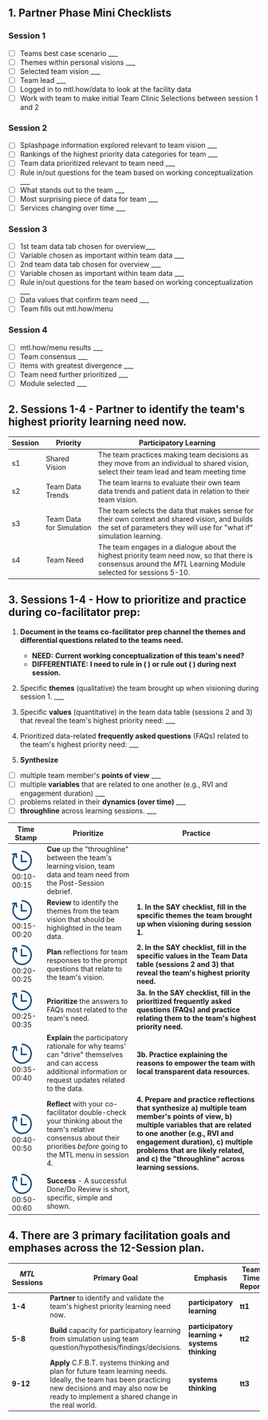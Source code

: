 
## **1. Partner Phase Mini Checklists**

### Session 1
- [ ] Teams best case scenario ___
- [ ] Themes within personal visions ___
- [ ] Selected team vision ___
- [ ] Team lead ___
- [ ] Logged in to mtl.how/data to look at the facility data
- [ ] Work with team to make initial Team Clinic Selections between session 1 and 2

### Session 2 
- [ ] Splashpage information explored relevant to team vision ___ 
- [ ] Rankings of the highest priority data categories for team ___  
- [ ] Team data prioritized relevant to team need ___  
- [ ] Rule in/out questions for the team based on working conceptualization ___  
- [ ] What stands out to the team ___ 
- [ ] Most surprising piece of data for team ___ 
- [ ] Services changing over time ___ 

### Session 3 
- [ ] 1st team data tab chosen for overview___
- [ ] Variable chosen as important within team data ___
- [ ] 2nd team data tab chosen for overview ___
- [ ] Variable chosen as important within team data ___
- [ ] Rule in/out questions for the team based on working conceptualization ___  
- [ ] Data values that confirm team need ___
- [ ] Team fills out mtl.how/menu

### Session 4 
- [ ] mtl.how/menu results ___
- [ ] Team consensus ___ 
- [ ] Items with greatest divergence ___ 
- [ ] Team need further prioritized ___
- [ ] Module selected ___  

## 2. Sessions 1-4 - Partner to identify the team's highest priority learning need now. 

Session | Priority| Participatory Learning 
-- | -- | --
s1 | Shared Vision | The team practices making team decisions as they move from an individual to shared vision, select their team lead and team meeting time
s2 | Team Data Trends | The team learns to evaluate their own team data trends and patient data in relation to their team vision.
s3 | Team Data for Simulation | The team selects the data that makes sense for their own context and shared vision, and builds the set of parameters they will use for "what if" simulation learning.
s4 | Team Need | The team engages in a dialogue about the highest priority team need now, so that there is consensus around the _MTL_ Learning Module selected for sessions 5-10.

## 3. Sessions 1-4 - How to prioritize and practice during co-facilitator prep:

1. **Document in the teams co-facilitator prep channel the themes and differential questions related to the teams need.**
   - **NEED:** **Current working conceptualization of this team's need?**
   - **DIFFERENTIATE:** **I need to rule in (      ) or rule out (      ) during next session.**

2. Specific **themes** (qualitative) the team brought up when visioning during session 1. ___
3. Specific **values** (quantitative) in the team data table (sessions 2 and 3) that reveal the team's highest priority need: ___
4. Prioritized data-related **frequently asked questions** (FAQs) related to the team's highest priority need: ___
5. **Synthesize**
- [ ] multiple team member's **points of view** ___ 
- [ ] multiple **variables** that are related to one another (e.g., RVI and engagement duration) ___
- [ ] problems related in their **dynamics (over time)** ___
- [ ] **throughline** across learning sessions. ___

Time Stamp | Prioritize  | Practice
-- | -- | --
<img src = "https://github.com/lzim/teampsd/blob/master/resources/icons/timestamp.png" height = "40" width = "40" style ="display: inline-block"/> 00:10-00:15 | **Cue** up the "throughline" between the team's learning vision, team data and team need from the Post-Session debrief.
<img src = "https://github.com/lzim/teampsd/blob/master/resources/icons/timestamp.png" height = "40" width = "40" style ="display: inline-block"/> 00:15-00:20 | **Review** to identify the themes from the team vision that should be highlighted in the team data. | **1. In the SAY checklist, fill in the specific themes the team brought up when visioning during session 1.**
<img src = "https://github.com/lzim/teampsd/blob/master/resources/icons/timestamp.png" height = "40" width = "40" style ="display: inline-block"/> 00:20-00:25 | **Plan** reflections for team responses to the prompt questions that relate to the team's vision. | **2. In the SAY checklist, fill in the specific values in the Team Data table (sessions 2 and 3) that reveal the team's highest priority need.**
<img src = "https://github.com/lzim/teampsd/blob/master/resources/icons/timestamp.png" height = "40" width = "40" style ="display: inline-block"/> 00:25-00:35 | **Prioritize** the answers to FAQs most related to the team's need. | **3a. In the SAY checklist, fill in the prioritized frequently asked questions (FAQs) and practice relating them to the team's highest priority need.**
<img src = "https://github.com/lzim/teampsd/blob/master/resources/icons/timestamp.png" height = "40" width = "40" style ="display: inline-block"/> 00:35-00:40  | **Explain** the participatory rationale for why teams' can "drive" themselves and can access additional information or request updates related to the data. | **3b. Practice explaining the reasons to empower the team with local transparent data resources.**
<img src = "https://github.com/lzim/teampsd/blob/master/resources/icons/timestamp.png" height = "40" width = "40" style ="display: inline-block"/> 00:40-00:50 | **Reflect** with your co-facilitator double-check your thinking about the team's relative consensus about their priorities _before_ going to the MTL menu in session 4. | **4. Prepare and practice reflections that synthesize a) multiple team member's points of view, b) multiple variables that are related to one another (e.g., RVI and engagement duration), c) multiple problems that are likely related, and c) the "throughline" across learning sessions.** 
<img src = "https://github.com/lzim/teampsd/blob/master/resources/icons/timestamp.png" height = "40" width = "40" style ="display: inline-block"/> 00:50-00:60 | **Success** - A successful Done/Do Review is short, specific, simple and shown.

## 4. There are 3 primary facilitation goals and emphases across the 12-Session plan.

_MTL_ Sessions | Primary Goal | Emphasis | Team Time Report
-- | -- | -- | --
**1-4** | **Partner** to identify and validate the team's highest priority learning need now. | **participatory learning** | **tt1**
**5-8** | **Build** capacity for participatory learning from simulation using team question/hypothesis/findings/decisions. | **participatory learning + systems thinking** | **tt2**
**9-12** | **Apply** C.F.B.T. systems thinking and plan for future team learning needs. Ideally, the team has been practicing new decisions and may also now be ready to implement a shared change in the real world. | **systems thinking** | **tt3**
